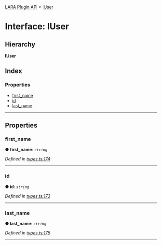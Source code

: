 [LARA Plugin API](../README.md) > [IUser](../interfaces/iuser.md)

# Interface: IUser

## Hierarchy

**IUser**

## Index

### Properties

* [first_name](iuser.md#first_name)
* [id](iuser.md#id)
* [last_name](iuser.md#last_name)

---

## Properties

<a id="first_name"></a>

###  first_name

**● first_name**: *`string`*

*Defined in [types.ts:174](../../../lara-typescript/src/plugin-api/types.ts#L174)*

___
<a id="id"></a>

###  id

**● id**: *`string`*

*Defined in [types.ts:173](../../../lara-typescript/src/plugin-api/types.ts#L173)*

___
<a id="last_name"></a>

###  last_name

**● last_name**: *`string`*

*Defined in [types.ts:175](../../../lara-typescript/src/plugin-api/types.ts#L175)*

___


